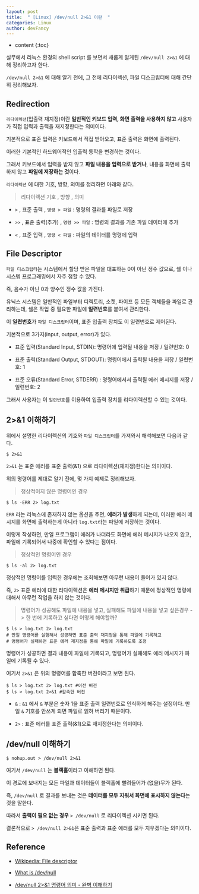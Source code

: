 ```yaml
---
layout: post
title:  " [Linux] /dev/null 2>&1 이란  "
categories: Linux
author: devFancy
---
```

* content
{:toc}

실무에서 리눅스 환경의 shell script 를 보면서 새롭게 알게된 `/dev/null 2>&1` 에 대해 정리하고자 한다.

`/dev/null 2>&1` 에 대해 알기 전에, 그 전에 리다이렉션, 파일 디스크립터에 대해 간단히 정리해보자.

## Redirection

`리다이렉션`(입출력 재지정)이란 **일반적인 키보드 입력, 화면 출력을 사용하지 않고** 사용자가 직접 입력과 출력을 재지정한다는 의미이다.

기본적으로 표준 입력은 키보드에서 직접 받아오고, 표준 출력은 화면에 출력된다.

이러한 기본적인 하드웨어적인 입출력 동작을 변경하는 것이다.

그래서 키보드에서 입력을 받지 않고 **파일 내용을 입력으로 받거나**, 내용을 화면에 출력하지 않고 **파일에 저장하는 것**이다.

`리다이렉션` 에 대한 기호, 방향, 의미를 정리하면 아래와 같다.

> 리다이렉션 기호 , 방향 , 의미

* `>` , 표준 출력 , `명령 > 파일` : 명령의 결과를 파일로 저장

* `>>` , 표준 출력(추가) , `명령 >> 파일` : 명령의 결과를 기존 파일 데이터에 추가

* `<` , 표준 입력 , `명령 < 파일` : 파일의 데이터를 명령에 입력

## File Descriptor

`파일 디스크립터`는 시스템에서 할당 받은 파일을 대표하는 0이 아닌 정수 값으로, 쉘 이나 시스템 프로그래밍에서 자주 접할 수 있다.
 
즉, 음수가 아닌 0과 양수인 정수 값을 가진다.

유닉스 시스템은 일반적인 파일부터 디렉토리, 소켓, 파이프 등 모든 객체들을 파일로 관리하는데, 쉘은 작업 중 필요한 파일에 **일련번호**를 붙여서 관리한다.

이 **일련번호**가 `파일 디스크립터`이며, 표준 입출력 장치도 이 일련번호로 제어된다.

기본적으로 3가지(input, output, error)가 있다.

* 표준 입력(Standard Input, STDIN): 명령어에 입력될 내용을 저장 / 일련번호: 0

* 표준 출력(Standard Output, STDOUT): 명령어에서 출력될 내용을 저장 / 일련번호: 1

* 표준 오류(Standard Error, STDERR) : 명령어에서서 출력될 에러 메시지를 저장 / 일련번호: 2

그래서 사용자는 이 `일련번호`를 이용하여 입출력 장치를 리다이렉션할 수 있는 것이다.

## 2>&1 이해하기

위에서 설명한 리다이렉션의 기호와 `파일 디스크립터`를 가져와서 해석해보면 다음과 같다.

```shell
$ 2>&1
```

`2>&1` 는 표준 에러를 표준 출력(&1) 으로 리다이렉션(재지정)한다는 의미이다.

위의 명령어를 제대로 알기 전에, 몇 가지 예제로 정리해보자.

> 정상적이지 않은 명령어인 경우

```shell
$ ls -ERR 2> log.txt
```

`ERR` 라는 리눅스에 존재하지 않는 옵션을 주면, **에러가 발생**하게 되는데, 이러한 에러 메시지를 화면에 출력하는게 아니라 `log.txt`라는 파일에 저장하는 것이다.

이렇게 작성하면, 만일 프로그램이 에러가 나더라도 화면에 에러 메시지가 나오지 않고, 파일에 기록되어서 나중에 확인할 수 있다는 점이다.

> 정상적인 명령어인 경우

```shell
$ ls -al 2> log.txt
```

정상적인 명령어를 입력한 경우에는 조회해보면 아무런 내용이 들어가 있지 않다.

즉, `2>` 표준 에러에 대한 리다이렉션은 **에러 메시지만 취급**하기 때문에 정상적인 명령에 대해서 아무런 작업을 하지 않는 것이다.

> 명령어가 성공해도 파일에 내용을 넣고, 실패해도 파일에 내용을 넣고 싶은경우 -> 한 번에 기록하고 싶다면 어떻게 해야할까?

```shell
$ ls > log.txt 2> log.txt
# 만일 명령어를 실행해서 성공하면 표준 출력 재지정을 통해 파일에 기록하고
# 명령어가 실패하면 표준 에러 재지정을 통해 파일에 기록하도록 조정
```

명령어가 성공하면 결과 내용이 파일에 기록되고, 명령어가 실패해도 에러 메시지가 파일에 기록될 수 있다.

여기서 `2>&1` 은 위의 명령어를 함축한 버전이라고 보면 된다.

```shell
$ ls > log.txt 2> log.txt #이전 버전
$ ls > log.txt 2>&1 #함축한 버전
```

* `&` : `&1` 에서 `&` 부분은 숫자 1을 표준 출력 일련번호로 인식하게 해주는 설정이다. 만일 `&` 기호를 안쓰게 되면 파일로 읽혀 버리기 때문이다.

* `2>` :  표준 에러를 표준 출력(&1)으로 재지정한다는 의미이다.

## /dev/null 이해하기

```shell
$ nohup.out > /dev/null 2>&1
```

여기서 `/dev/null` 는 **블랙홀**이라고 이해하면 된다.

이 경로에 보내지는 모든 파일과 데이터들이 블랙홀에 빨려들어가 (없을)무가 된다.

즉, `/dev/null` 로 결과를 보내는 것은 **데이터를 모두 지워서 화면에 표시하지 않는다**는 것을 말한다.

따라서 **출력이 필요 없는 경우** `> /dev/null` 로 리다이렉션 시키면 된다. 

결론적으로 `> /dev/null 2>&1`은 표준 출력과 표준 에러를 모두 지우겠다는 의미이다.

## Reference

* [Wikipedia: File descriptor](https://en.wikipedia.org/wiki/File_descriptor)

* [What is /dev/null](https://www.geeksforgeeks.org/what-is-dev-null-in-linux/)

* [/dev/null 2>&1 명령어 의미 - 완벽 이해하기](https://inpa.tistory.com/entry/리눅스-devnull-리다이렉션-기호-종류)